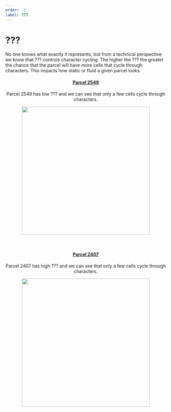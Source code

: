 ```yaml
---
order: -1
label: ???
---
```

# ???

No one knows what exactly it represents, but from a technical perspective we know that ??? controls character cycling. The higher the ??? the greater the chance that the parcel will have more cells that cycle through characters. This impacts how static or fluid a given parcel looks.

<div align="center">
    <h4>
        <a style="font-weight:bold" href="https://terraformexplorer.xyz/tokens/2549">Parcel 2549</a>
    </h4>
    <p>Parcel 2549 has low ??? and we can see that only a few cells cycle through characters.</p>
    <img src="../../../static/2549.gif" width="400"/>
    <br><br><br>
    <h4>
        <a style="font-weight:bold" href="https://terraformexplorer.xyz/tokens/2407">Parcel 2407</a>
    </h4>
    <p>Parcel 2407 has high ??? and we can see that only a few cells cycle through characters.</p>
    <img src="../../../static/2407.gif" width="400"/>
</div>

